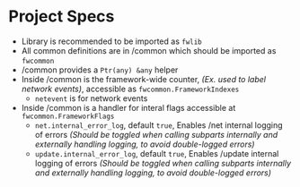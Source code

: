 # Project Specs
- Library is recommended to be imported as `fwlib`
- All common definitions are in /common which should be imported as `fwcommon`
- /common provides a `Ptr(any) &any` helper
- Inside /common is the framework-wide counter, *(Ex. used to label network events)*, accessible as `fwcommon.FrameworkIndexes`
    - `netevent` is for network events
- Inside /common is a handler for interal flags accessible at `fwcommon.FrameworkFlags`
    - `net.internal_error_log`, default `true`, Enables /net internal logging of errors *(Should be toggled when calling subparts internally and externally handling logging, to avoid double-logged errors)*
    - `update.internal_error_log`, default `true`, Enables /update internal logging of errors *(Should be toggled when calling subparts internally and externally handling logging, to avoid double-logged errors)*